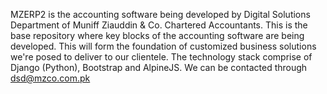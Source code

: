 MZERP2 is the accounting software being developed by Digital Solutions Department of Muniff Ziauddin & Co. Chartered Accountants. This is the base repository where key blocks of the accounting software are being developed. This will form the foundation of customized business solutions we're posed to deliver to our clientele. The technology stack comprise of Django (Python), Bootstrap and AlpineJS. We can be contacted through dsd@mzco.com.pk
